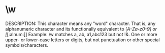 # \w

DESCRIPTION: This character means any "word" character. That is, any alphanumeric 
character and its functionally equivalent to [_A-Za-z0-9] or 
[_[:alnum:]]
Example: \w matches a, ab, a1,abc123 but not !&. One or more upper- or 
lower-case letters or digits, but not punctuation or other special 
symbols/characters.